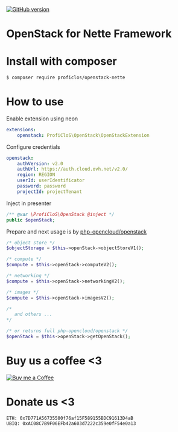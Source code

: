 [![GitHub version](https://badge.fury.io/gh/ProfiCloS%2Fopenstack-nette.svg)](https://badge.fury.io/gh/ProfiCloS%2Fopenstack-nette)

# OpenStack for Nette Framework

# Install with composer
```sh
$ composer require proficlos/openstack-nette
```

# How to use
Enable extension using neon
```yml
extensions:
	openstack: ProfiCloS\OpenStack\OpenStackExtension
```

Configure credentials
```yml
openstack:
	authVersion: v2.0
	authUrl: https://auth.cloud.ovh.net/v2.0/
	region: REGION
	userId: userIdentificator
	password: password
	projectId: projectTenant
```

Inject in presenter
```php
/** @var \ProfiCloS\OpenStack @inject */
public $openStack;
```

Prepare and next usage is by [php-opencloud/openstack](https://github.com/php-opencloud/openstack/) 
```php
/* object store */
$objectStorage = $this->openStack->objectStoreV1();

/* compute */
$compute = $this->openStack->computeV2();

/* networking */
$compute = $this->openStack->networkingV2();

/* images */
$compute = $this->openStack->imagesV2();

/* 
   and others ...
*/

/* or returns full php-opencloud/openstack */
$openStack = $this->openStack->getOpenStack();
```


# Buy us a coffee <3
[![Buy me a Coffee](https://www.paypalobjects.com/en_US/i/btn/btn_donate_LG.gif)](https://www.paypal.com/cgi-bin/webscr?cmd=_s-xclick&hosted_button_id=E8NK53NGKVDHS)

# Donate us <3
```
ETH: 0x7D771A56735500f76af15F589155BDC91613D4aB
UBIQ: 0xAC08C7B9F06EFb42a603d7222c359e0fF54e0a13
```

